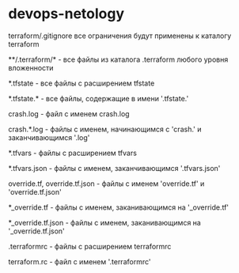 # devops-netology

terraform/.gitignore
все ограничения будут применены к каталогу terraform

&ast;&ast;/.terraform/&ast; - все файлы из каталога .terraform любого уровня вложенности

&ast;.tfstate - все файлы с расширением tfstate

&ast;.tfstate.&ast; - все файлы, содержащие в имени '.tfstate.'

crash.log - файл c именем crash.log

crash.*.log - файлы с именем, начинающимся с 'crash.' и заканчивающимся '.log'

*.tfvars - файлы с расширением tfvars

*.tfvars.json - файлы с именем, заканчивающимся '.tfvars.json'

override.tf, override.tf.json - файлы с именем 'override.tf' и 'override.tf.json'

*_override.tf - файлы с именем, заканивающимся на '_override.tf'

*_override.tf.json - файлы с именем, заканивающимся на '_override.tf.json'

.terraformrc - файлы с расширением terraformrc

terraform.rc - файл с именем '.terraformrc'